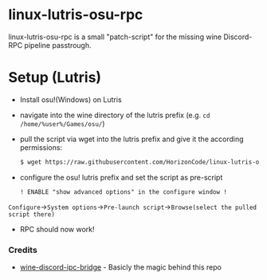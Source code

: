 # linux-lutris-osu-rpc

linux-lutris-osu-rpc is a small "patch-script" for the missing wine Discord-RPC pipeline passtrough.

# Setup (Lutris)

  - Install osu!(Windows) on Lutris
  - navigate into the wine directory of the lutris prefix (e.g. `cd /home/%user%/Games/osu/`)
  
  - pull the script via wget into the lutris prefix and give it the according permissions: 
    ```sh
    $ wget https://raw.githubusercontent.com/HorizonCode/linux-lutris-osu-rpc/main/rpcbridge.sh && chmod +x rpcbridge.sh
    ```
  
  
  - configure the osu! lutris prefix and set the script as pre-script 
  
    `! ENABLE "show advanced options" in the configure window !`
  
   `Configure`->`System options`->`Pre-launch script`->`Browse(select the pulled script there)`
  
  - RPC should now work!

### Credits

* [wine-discord-ipc-bridge](https://github.com/0e4ef622/wine-discord-ipc-bridge) - Basicly the magic behind this repo
